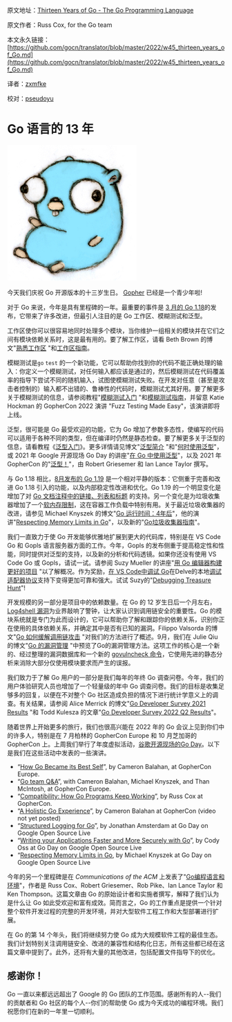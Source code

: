 原文地址：[Thirteen Years of Go - The Go Programming Language](https://go.dev/blog/13years)

原文作者：Russ Cox, for the Go team

本文永久链接：[https://github.com/gocn/translator/blob/master/2022/w45_thirteen_years_of_Go.md](https://github.com/gocn/translator/blob/master/2022/w45_thirteen_years_of_Go.md)

译者：[zxmfke](https://github.com/zxmfke)

校对：[pseudoyu](https://github.com/pseudoyu)

# Go 语言的 13 年

![](../static/images/2022/w45_thirteen_years_of_Go\gopherbelly300.jpg)

今天我们庆祝 Go 开源版本的十三岁生日。 [Gopher](https://go.dev/doc/gopher) 已经是一个青少年啦!

对于 Go 来说，今年是具有里程碑的一年。最重要的事件是 [3 月的 Go 1.18](https://go.dev/blog/go1.18)的发布，它带来了许多改进，但最引人注目的是 Go 工作区、模糊测试和泛型。

工作区使你可以很容易地同时处理多个模块，当你维护一组相关的模块并在它们之间有模块依赖关系时，这是最有用的。要了解工作区，请看 Beth Brown 的博文"[熟悉工作区](https://go.dev/blog/get-familiar-with-workspaces) "和[工作区指南](https://go.dev/ref/mod#workspaces)。

模糊测试是`go` `test` 的一个新功能，它可以帮助你找到你的代码不能正确处理的输入：你定义一个模糊测试，对任何输入都应该是通过的，然后模糊测试在代码覆盖率的指导下尝试不同的随机输入，试图使模糊测试失败。在开发对任意（甚至是攻击者控制的）输入都不出错的、鲁棒性的代码时，模糊测试尤其好用。要了解更多关于模糊测试的信息，请参阅教程"[模糊测试入门](https://go.dev/doc/tutorial/fuzz) "和[模糊测试指南](https://go.dev/security/fuzz/)，并留意 Katie Hockman 的 GopherCon 2022 演讲 "Fuzz Testing Made Easy"，该演讲即将上线。

泛型，很可能是 Go 最受欢迎的功能，它为 Go 增加了参数多态性，使编写的代码可以适用于各种不同的类型，但在编译时仍然是静态检查。要了解更多关于泛型的信息，请看教程《[泛型入门](https://go.dev/doc/tutorial/generics)》。更多详情请见博文"[泛型简介](https://go.dev/blog/intro-generics) "和"[何时使用泛型](https://go.dev/blog/when-generics)"，或 2021 年 Google 开源现场 Go Day 的讲座"[在 Go 中使用泛型](https://www.youtube.com/watch?v=nr8EpUO9jhw)"，以及 2021 年 GopherCon 的"[泛型！](https://www.youtube.com/watch?v=Pa_e9EeCdy8)"，由 Robert Griesemer 和 Ian Lance Taylor 撰写。

与 Go 1.18 相比，[8月发布的 Go 1.19](https://go.dev/blog/go1.19) 是一个相对平静的版本：它侧重于完善和改进 Go 1.18 引入的功能，以及内部稳定性改进和优化。Go 1.19 的一个明显变化是增加了对 [Go 文档注释中的链接、列表和标题](https://go.dev/doc/comment) 的支持。另一个变化是为垃圾收集器增加了一个[软内存限制](https://go.dev/doc/go1.19#runtime)，这在容器工作负载中特别有用。关于最近垃圾收集器的改进，请参见 Michael Knyszek 的博文"[Go 运行时间：4年后](https://go.dev/blog/go119runtime)"，他的演讲"[Respecting Memory Limits in Go](https://www.youtube.com/watch?v=07wduWyWx8M&list=PLtoVuM73AmsJjj5tnZ7BodjN_zIvpULSx)"，以及新的"[Go垃圾收集器指南](https://go.dev/doc/gc-guide)"。

我们一直致力于使 Go 开发能够优雅地扩展到更大的代码库，特别是在 VS Code Go 和 Gopls 语言服务器方面的工作。今年，Gopls 的发布侧重于提高稳定性和性能，同时提供对泛型的支持，以及新的分析和代码透镜。如果你还没有使用 VS Code Go 或 Gopls，请试一试。请参阅 Suzy Mueller 的讲座"[用 Go 编辑器构建更好的项目](https://www.youtube.com/watch?v=jMyzsp2E_0U) "以了解概况。作为奖励，[在 VS Code中调试 Go](https://go.dev/s/vscode-go-debug)在Delve的本地[调试适配器协议](https://microsoft.github.io/debug-adapter-protocol/)支持下变得更加可靠和强大。试试 Suzy的"[Debugging Treasure Hunt](https://www.youtube.com/watch?v=ZPIPPRjwg7Q)"!

开发规模的另一部分是项目中的依赖数量。在 Go 的 12 岁生日后一个月左右，[Log4shell 漏洞](https://en.wikipedia.org/wiki/Log4Shell)为业界敲响了警钟，让大家认识到调用链安全的重要性。Go 的模块系统就是专门为此而设计的，它可以帮助你了解和跟踪你的依赖关系，识别你正在使用的具体依赖关系，并确定其中是否有已知的漏洞。Filippo Valsorda 的博文"[Go 如何缓解调用链攻击](https://go.dev/blog/supply-chain) "对我们的方法进行了概述。9月，我们在 Julie Qiu 的博文"[Go 的漏洞管理](https://go.dev/blog/vuln) "中预览了Go的漏洞管理方法。这项工作的核心是一个新的、经过整理的漏洞数据库和一个新的 [govulncheck 命令](https://pkg.go.dev/golang.org/x/vuln/cmd/govulncheck)，它使用先进的静态分析来消除大部分仅使用模块要求而产生的误报。

我们致力于了解 Go 用户的一部分是我们每年的年终 Go 调查问卷。今年，我们的用户体验研究人员也增加了一个轻量级的年中 Go 调查问卷。我们的目标是收集足够多的回复，以便在不对整个 Go 社区造成负担的情况下进行统计学意义上的调查。有关结果，请参阅 Alice Merrick 的博文"[Go Developer Survey 2021 Results](https://go.dev/blog/survey2021-results) "和 Todd Kulesza 的文章"[Go Developer Survey 2022 Q2 Results](https://go.dev/blog/survey2022-q2-results)"。

随着世界上开始更多的旅行，我们也很高兴能在 2022 年的 Go 会议上见到你们中的许多人，特别是在 7 月柏林的 GopherCon Europe 和 10 月芝加哥的 GopherCon 上。上周我们举行了年度虚拟活动，[谷歌开源现场的Go Day](https://opensourcelive.withgoogle.com/events/go-day-2022)。以下是我们在这些活动中发表的一些演讲。

- “[How Go Became its Best Self](https://www.youtube.com/watch?v=vQm_whJZelc)”, by Cameron Balahan, at GopherCon Europe.
- “[Go team Q&A](https://www.youtube.com/watch?v=KbOTTU9yEpI)”, with Cameron Balahan, Michael Knyszek, and Than McIntosh, at GopherCon Europe.
- “[Compatibility: How Go Programs Keep Working](https://www.youtube.com/watch?v=v24wrd3RwGo)”, by Russ Cox at GopherCon.
- “[A Holistic Go Experience](https://www.gophercon.com/agenda/session/998660)”, by Cameron Balahan at GopherCon (video not yet posted)
- “[Structured Logging for Go](https://opensourcelive.withgoogle.com/events/go-day-2022/watch?talk=talk2)”, by Jonathan Amsterdam at Go Day on Google Open Source Live
- “[Writing your Applications Faster and More Securely with Go](https://opensourcelive.withgoogle.com/events/go-day-2022/watch?talk=talk3)”, by Cody Oss at Go Day on Google Open Source Live
- “[Respecting Memory Limits in Go](https://opensourcelive.withgoogle.com/events/go-day-2022/watch?talk=talk4), by Michael Knyszek at Go Day on Google Open Source Live

今年的另一个里程碑是在 *Communications of the ACM* 上发表了"[Go编程语言和环境](https://cacm.acm.org/magazines/2022/5/260357-the-go-programming-language-and-environment/fulltext)"，作者是 Russ Cox、Robert Griesemer、Rob Pike、Ian Lance Taylor 和 Ken Thompson。这篇文章由 Go 的原始设计者和实施者撰写，解释了我们认为是什么让 Go 如此受欢迎和富有成效。简而言之，Go 的工作重点是提供一个针对整个软件开发过程的完整的开发环境，并对大型软件工程工作和大型部署进行扩展。

在 Go 的第 14 个年头，我们将继续努力使 Go 成为大规模软件工程的最佳生态。我们计划特别关注调用链安全、改进的兼容性和结构化日志，所有这些都已经在这篇文章中提到了。此外，还将有大量的其他改进，包括配置文件指导下的优化。

## 感谢你！

Go 一直以来都远远超出了 Google 的 Go 团队的工作范围。感谢所有的人--我们的贡献者和 Go 社区的每个人--你们的帮助使 Go 成为今天成功的编程环境。我们祝愿你们在新的一年里一切顺利。
